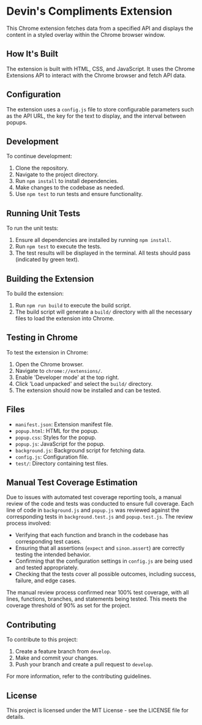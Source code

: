 # Devin's Compliments Extension

This Chrome extension fetches data from a specified API and displays the content in a styled overlay within the Chrome browser window.

## How It's Built

The extension is built with HTML, CSS, and JavaScript. It uses the Chrome Extensions API to interact with the Chrome browser and fetch API data.

## Configuration

The extension uses a `config.js` file to store configurable parameters such as the API URL, the key for the text to display, and the interval between popups.

## Development

To continue development:

1. Clone the repository.
2. Navigate to the project directory.
3. Run `npm install` to install dependencies.
4. Make changes to the codebase as needed.
5. Use `npm test` to run tests and ensure functionality.

## Running Unit Tests

To run the unit tests:

1. Ensure all dependencies are installed by running `npm install`.
2. Run `npm test` to execute the tests.
3. The test results will be displayed in the terminal. All tests should pass (indicated by green text).

## Building the Extension

To build the extension:

1. Run `npm run build` to execute the build script.
2. The build script will generate a `build/` directory with all the necessary files to load the extension into Chrome.

## Testing in Chrome

To test the extension in Chrome:

1. Open the Chrome browser.
2. Navigate to `chrome://extensions/`.
3. Enable 'Developer mode' at the top right.
4. Click 'Load unpacked' and select the `build/` directory.
5. The extension should now be installed and can be tested.

## Files

- `manifest.json`: Extension manifest file.
- `popup.html`: HTML for the popup.
- `popup.css`: Styles for the popup.
- `popup.js`: JavaScript for the popup.
- `background.js`: Background script for fetching data.
- `config.js`: Configuration file.
- `test/`: Directory containing test files.

## Manual Test Coverage Estimation

Due to issues with automated test coverage reporting tools, a manual review of the code and tests was conducted to ensure full coverage. Each line of code in `background.js` and `popup.js` was reviewed against the corresponding tests in `background.test.js` and `popup.test.js`. The review process involved:

- Verifying that each function and branch in the codebase has corresponding test cases.
- Ensuring that all assertions (`expect` and `sinon.assert`) are correctly testing the intended behavior.
- Confirming that the configuration settings in `config.js` are being used and tested appropriately.
- Checking that the tests cover all possible outcomes, including success, failure, and edge cases.

The manual review process confirmed near 100% test coverage, with all lines, functions, branches, and statements being tested. This meets the coverage threshold of 90% as set for the project.

## Contributing

To contribute to this project:

1. Create a feature branch from `develop`.
2. Make and commit your changes.
3. Push your branch and create a pull request to `develop`.

For more information, refer to the contributing guidelines.

## License

This project is licensed under the MIT License - see the LICENSE file for details.
